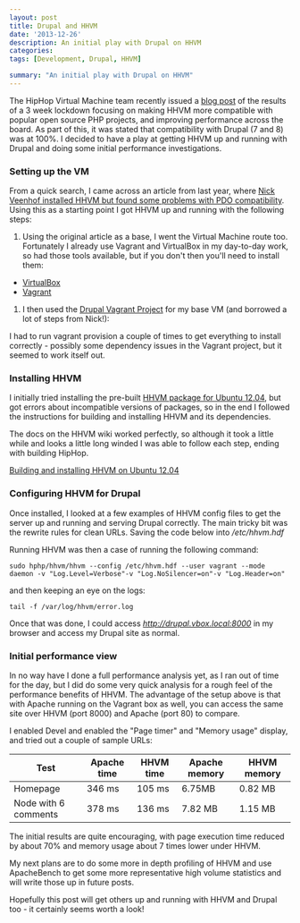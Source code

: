 ```yaml
---
layout: post
title: Drupal and HHVM
date: '2013-12-26'
description: An initial play with Drupal on HHVM
categories:
tags: [Development, Drupal, HHVM]

summary: "An initial play with Drupal on HHVM"
---
```


The HipHop Virtual Machine team recently issued a [blog post](http://www.hhvm.com/blog/2813/we-are-the-98-5-and-the-16)
of the results of a 3 week
lockdown focusing on making HHVM more compatible with popular open source PHP projects,
and improving performance across the board. As part of this, it was stated that compatibility with Drupal (7 and 8)
was at 100%. I decided to have a play at getting HHVM up and running with Drupal and doing some initial performance
investigations.

### Setting up the VM

From a quick search, I came across an article from last year, where [Nick Veenhof installed HHVM but found some
problems with PDO compatibility](http://nickveenhof.be/blog/getting-drupal-7-almost-running-hhvm). Using this as a starting
point I got HHVM up and running with the following steps:

1. Using the original article as a base, I went the Virtual Machine route too. Fortunately I already use Vagrant and VirtualBox
in my day-to-day work, so had those tools available, but if you don't then you'll need to install them:
  * [VirtualBox](https://www.virtualbox.org/wiki/Downloads)
  * [Vagrant](http://vagrantup.com/)
1. I then used the [Drupal Vagrant Project](https://drupal.org/project/vagrant) for my base VM (and borrowed a lot of steps from Nick!):
<script src="https://gist.github.com/tsphethean/8138503.js"></script>
I had to run vagrant provision a couple of times to get everything to install correctly - possibly some dependency issues in the
Vagrant project, but it seemed to work itself out.

### Installing HHVM

I initially tried installing the pre-built [HHVM package for Ubuntu 12.04](https://github.com/facebook/hhvm/wiki/Prebuilt-Packages-on-Ubuntu-12.04), but got errors about incompatible versions of
packages, so in the end I followed the instructions for building and installing HHVM and its dependencies.

The docs on the HHVM wiki worked perfectly, so although it took a little while and looks a little long winded I was able
to follow each step, ending with building HipHop.

[Building and installing HHVM on Ubuntu 12.04](https://github.com/facebook/hhvm/wiki/Building-and-installing-HHVM-on-Ubuntu-12.04)

### Configuring HHVM for Drupal

Once installed, I looked at a few examples of HHVM config files to get the server up and running and serving Drupal
correctly. The main tricky bit was the rewrite rules for clean URLs. Saving the code below into */etc/hhvm.hdf*

<script src="https://gist.github.com/tsphethean/8138831.js"></script>

Running HHVM was then a case of running the following command:

    sudo hphp/hhvm/hhvm --config /etc/hhvm.hdf --user vagrant --mode daemon -v "Log.Level=Verbose"-v "Log.NoSilencer=on"-v "Log.Header=on"

and then keeping an eye on the logs:

    tail -f /var/log/hhvm/error.log


Once that was done, I could access *http://drupal.vbox.local:8000* in my browser and access my Drupal site as normal.


### Initial performance view

In no way have I done a full performance analysis yet, as I ran out of time for the day, but I did do some very quick
analysis for a rough feel of the performance benefits of HHVM. The advantage of the setup above is that with Apache running
on the Vagrant box as well, you can access the same site over HHVM (port 8000) and Apache (port 80) to compare.

I enabled Devel and enabled the "Page timer" and "Memory usage" display, and tried out a couple of sample URLs:

| Test | Apache time | HHVM time | Apache memory | HHVM memory |
------|-----------------|-----------|-----------|----------|
| Homepage | 346 ms | 105 ms | 6.75MB | 0.82 MB |
| Node with 6 comments | 378 ms | 136 ms | 7.82 MB | 1.15 MB |

The initial results are quite encouraging, with page execution time reduced by about 70% and memory usage about 7 times lower
under HHVM.

My next plans are to do some more in depth profiling of HHVM and use ApacheBench to get some more representative
high volume statistics and will write those up in future posts.

Hopefully this post will get others up and running with HHVM and Drupal too - it certainly seems worth a look!
